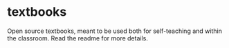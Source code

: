 textbooks
=========

Open source textbooks, meant to be used both for self-teaching and within the classroom. Read the readme for more details.
